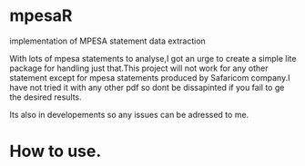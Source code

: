 # mpesaR
implementation of MPESA statement data extraction

With lots of mpesa statements to analyse,I got an urge to create a simple lite package for handling just that.This project will not work for any other statement
except for mpesa statements produced by Safaricom company.I have not tried it with any other pdf so dont be dissapinted if you fail to ge the desired results.

Its also in developements so any issues can be adressed to me.

# How to use.


